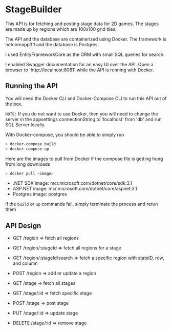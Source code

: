 # StageBuilder

This API is for fetching and posting stage data for 2D games.
The stages are made up by regions which are 100x100 grid tiles.

The API and the database are containerized using Docker.
The framework is netcoreapp3.1 and the database is Postgres.

I used EntityFrameworkCore as the ORM with small SQL queries for search.

I enabled Swagger documentation for an easy UI over the API.
Open a browser to 'http://localhost:8081' while the API is running with Docker.

## Running the API

You will need the Docker CLI and Docker-Compose CLI to run this API out of the box.

`NOTE:` If you do not want to use Docker, then you will need to change the server in the 
appsettings connectionString to 'localhost' from 'db' and run SQL Server locally.

With Docker-compose, you should be able to simply run

```bash
> docker-compose build
> docker-compose up
```

Here are the images to pull from Docker if the compose file is getting hung from long downloads
```bash
> docker pull <image>
```

* .NET SDK image: mcr.microsoft.com/dotnet/core/sdk:3.1
* ASP.NET image: mcr.microsoft.com/dotnet/core/aspnet:3.1
* Postgres image: postgres

if the `build` or `up` commands fail, simply terminate the process and rerun them

## API Design

* GET    /region                  => fetch all regions
* GET    /region/:stageId         => fetch all regions for a stage
* GET    /region/:stageId/search  => fetch a specific region with stateID, row, and column
* POST   /region                  => add or update a region

* GET    /stage                   => fetch all stages
* GET    /stage/:id               => fetch specific stage
* POST   /stage                   => post stage
* PUT    /stage/:id               => update stage
* DELETE /stage/:id               => remove stage

